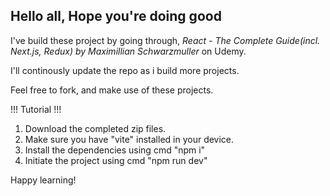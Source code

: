 ## Hello all, Hope you're doing good

I've build these project by going through, *React - The Complete Guide(incl. Next.js, Redux) by Maximillian Schwarzmuller* on Udemy.

I'll continously update the repo as i build more projects.

Feel free to fork, and make use of these projects.


!!! Tutorial !!!
1. Download the completed zip files.
2. Make sure you have "vite" installed in your device.
3. Install the dependencies using cmd "npm i"
4. Initiate the project using cmd "npm run dev"

Happy learning!
